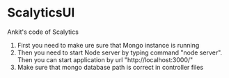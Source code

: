 # ScalyticsUI
Ankit's code of Scalytics
1) First you need to make ure sure that Mongo instance is running
2) Then you need to start Node server by typing command "node server". Then you can start application by url "http://localhost:3000/"
3) Make sure that mongo database path is correct in controller files
